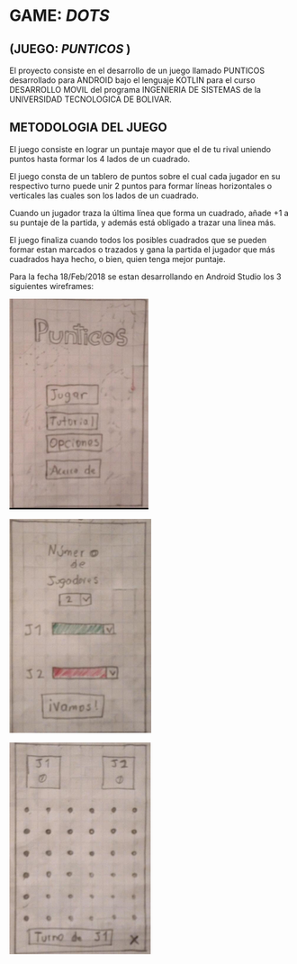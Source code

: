 # GAME: _DOTS_ 
## (JUEGO: _PUNTICOS_ )

El proyecto consiste en el desarrollo de un juego llamado PUNTICOS desarrollado para ANDROID bajo el lenguaje KOTLIN para el curso DESARROLLO MOVIL del programa INGENIERIA DE SISTEMAS de la UNIVERSIDAD TECNOLOGICA DE BOLIVAR.

## METODOLOGIA DEL JUEGO

El juego consiste en lograr un puntaje mayor que el de tu rival uniendo puntos hasta formar los 4 lados de un cuadrado. 

El juego consta de un tablero de puntos sobre el cual cada jugador en su respectivo turno puede unir 2 puntos para formar líneas horizontales o verticales las cuales son los lados de un cuadrado.

Cuando un jugador traza la última línea que forma un cuadrado, añade +1 a su puntaje de la partida, y además está obligado a trazar una linea más.

El juego finaliza cuando todos los posibles cuadrados que se pueden formar estan marcados o trazados y gana la partida el jugador que más cuadrados haya hecho, o bien, quien tenga mejor puntaje.

Para la fecha 18/Feb/2018 se estan desarrollando en Android Studio los 3 siguientes wireframes:

![pantallazo_1](https://github.com/kpedrozag/App_en_android/blob/master/wf1.png)

![pantallazo_2](https://github.com/kpedrozag/App_en_android/blob/master/wf2.png)

![pantallazo_3](https://github.com/kpedrozag/App_en_android/blob/master/wf3.png)
